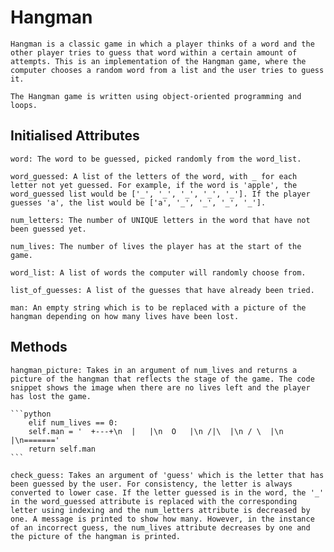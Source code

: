 # Hangman
    Hangman is a classic game in which a player thinks of a word and the other player tries to guess that word within a certain amount of attempts. This is an implementation of the Hangman game, where the computer chooses a random word from a list and the user tries to guess it. 

    The Hangman game is written using object-oriented programming and loops.

## Initialised Attributes

    word: The word to be guessed, picked randomly from the word_list.

    word_guessed: A list of the letters of the word, with _ for each letter not yet guessed. For example, if the word is 'apple', the word_guessed list would be ['_', '_', '_', '_', '_']. If the player guesses 'a', the list would be ['a', '_', '_', '_', '_'].

    num_letters: The number of UNIQUE letters in the word that have not been guessed yet.

    num_lives: The number of lives the player has at the start of the game.

    word_list: A list of words the computer will randomly choose from.

    list_of_guesses: A list of the guesses that have already been tried.

    man: An empty string which is to be replaced with a picture of the hangman depending on how many lives have been lost.

## Methods

    hangman_picture: Takes in an argument of num_lives and returns a picture of the hangman that reflects the stage of the game. The code snippet shows the image when there are no lives left and the player has lost the game.

    ```python
        elif num_lives == 0:
        self.man = '  +---+\n  |   |\n  O   |\n /|\  |\n / \  |\n      |\n======='
        return self.man
    ```

    check_guess: Takes an argument of 'guess' which is the letter that has been guessed by the user. For consistency, the letter is always converted to lower case. If the letter guessed is in the word, the '_' in the word_guessed attribute is replaced with the corresponding letter using indexing and the num_letters attribute is decreased by one. A message is printed to show how many. However, in the instance of an incorrect guess, the num_lives attribute decreases by one and the picture of the hangman is printed.